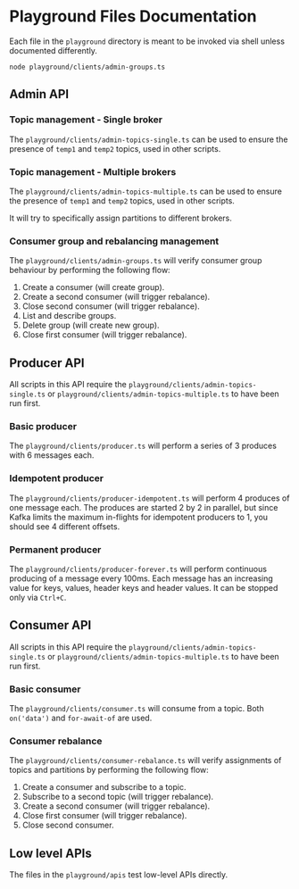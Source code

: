# Playground Files Documentation

Each file in the `playground` directory is meant to be invoked via shell unless documented differently.

```
node playground/clients/admin-groups.ts
```

## Admin API

### Topic management - Single broker

The `playground/clients/admin-topics-single.ts` can be used to ensure the presence of `temp1` and `temp2` topics, used in other scripts.

### Topic management - Multiple brokers

The `playground/clients/admin-topics-multiple.ts` can be used to ensure the presence of `temp1` and `temp2` topics, used in other scripts.

It will try to specifically assign partitions to different brokers.

### Consumer group and rebalancing management

The `playground/clients/admin-groups.ts` will verify consumer group behaviour by performing the following flow:

1. Create a consumer (will create group).
2. Create a second consumer (will trigger rebalance).
3. Close second consumer (will trigger rebalance).
4. List and describe groups.
5. Delete group (will create new group).
6. Close first consumer (will trigger rebalance).

## Producer API

All scripts in this API require the `playground/clients/admin-topics-single.ts` or `playground/clients/admin-topics-multiple.ts` to have been run first.

### Basic producer

The `playground/clients/producer.ts` will perform a series of 3 produces with 6 messages each.

### Idempotent producer

The `playground/clients/producer-idempotent.ts` will perform 4 produces of one message each. The produces are started 2 by 2 in parallel, but since Kafka limits the maximum in-flights for idempotent producers to 1, you should see 4 different offsets.

### Permanent producer

The `playground/clients/producer-forever.ts` will perform continuous producing of a message every 100ms. Each message has an increasing value for keys, values, header keys and header values. It can be stopped only via `Ctrl+C`.

## Consumer API

All scripts in this API require the `playground/clients/admin-topics-single.ts` or `playground/clients/admin-topics-multiple.ts` to have been run first.

### Basic consumer

The `playground/clients/consumer.ts` will consume from a topic. Both `on('data')` and `for-await-of` are used.

### Consumer rebalance

The `playground/clients/consumer-rebalance.ts` will verify assignments of topics and partitions by performing the following flow:

1. Create a consumer and subscribe to a topic.
2. Subscribe to a second topic (will trigger rebalance).
3. Create a second consumer (will trigger rebalance).
4. Close first consumer (will trigger rebalance).
5. Close second consumer.

## Low level APIs

The files in the `playground/apis` test low-level APIs directly.
